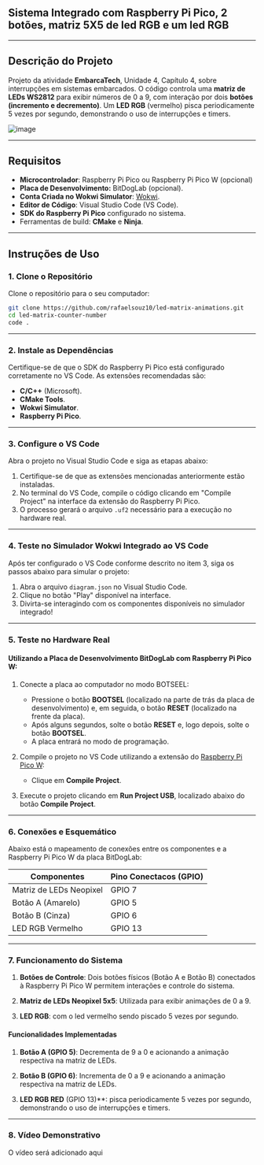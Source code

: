 ## Sistema Integrado com Raspberry Pi Pico, 2 botões, matriz 5X5 de led RGB e um led RGB

---

## Descrição do Projeto

Projeto da atividade **EmbarcaTech**, Unidade 4, Capítulo 4, sobre interrupções em sistemas embarcados. O código controla uma **matriz de LEDs WS2812** para exibir números de 0 a 9, com interação por dois **botões (incremento e decremento)**. Um **LED RGB** (vermelho) pisca periodicamente 5 vezes por segundo, demonstrando o uso de interrupções e timers.

![image](https://github.com/user-attachments/assets/5ceb46ff-f0ff-4e1c-9532-17dc884a6ff9)


---

## Requisitos

- **Microcontrolador**: Raspberry Pi Pico ou Raspberry Pi Pico W (opcional)
- **Placa de Desenvolvimento:** BitDogLab (opcional).
- **Conta Criada no Wokwi Simulator**: [Wokwi](https://wokwi.com/).
- **Editor de Código**: Visual Studio Code (VS Code).
- **SDK do Raspberry Pi Pico** configurado no sistema.
- Ferramentas de build: **CMake** e **Ninja**.

---

## Instruções de Uso

### 1. Clone o Repositório

Clone o repositório para o seu computador:
```bash
git clone https://github.com/rafaelsouz10/led-matrix-animations.git
cd led-matrix-counter-number
code .
```
---

### 2. Instale as Dependências

Certifique-se de que o SDK do Raspberry Pi Pico está configurado corretamente no VS Code. As extensões recomendadas são:

- **C/C++** (Microsoft).
- **CMake Tools**.
- **Wokwi Simulator**.
- **Raspberry Pi Pico**.

---

### 3. Configure o VS Code

Abra o projeto no Visual Studio Code e siga as etapas abaixo:

1. Certifique-se de que as extensões mencionadas anteriormente estão instaladas.
2. No terminal do VS Code, compile o código clicando em "Compile Project" na interface da extensão do Raspberry Pi Pico.
3. O processo gerará o arquivo `.uf2` necessário para a execução no hardware real.

---

### 4. Teste no Simulador Wokwi Integrado ao VS Code

Após ter configurado o VS Code conforme descrito no item 3, siga os passos abaixo para simular o projeto:

1. Abra o arquivo `diagram.json` no Visual Studio Code.
2. Clique no botão "Play" disponível na interface.
3. Divirta-se interagindo com os componentes disponíveis no simulador integrado!

---

### 5. Teste no Hardware Real

#### Utilizando a Placa de Desenvolvimento BitDogLab com Raspberry Pi Pico W:

1. Conecte a placa ao computador no modo BOTSEEL:
   - Pressione o botão **BOOTSEL** (localizado na parte de trás da placa de desenvolvimento) e, em seguida, o botão **RESET** (localizado na frente da placa).
   - Após alguns segundos, solte o botão **RESET** e, logo depois, solte o botão **BOOTSEL**.
   - A placa entrará no modo de programação.

2. Compile o projeto no VS Code utilizando a extensão do [Raspberry Pi Pico W](https://marketplace.visualstudio.com/items?itemName=raspberry-pi.raspberry-pi-pico):
   - Clique em **Compile Project**.

3. Execute o projeto clicando em **Run Project USB**, localizado abaixo do botão **Compile Project**.

---

### 6. Conexões e Esquemático

Abaixo está o mapeamento de conexões entre os componentes e a Raspberry Pi Pico W da placa BitDogLab:


   |     **Componentes**     |        **Pino Conectacos (GPIO)**       |
   |-------------------------|-----------------------------------------|
   | Matriz de LEDs Neopixel | GPIO 7                                  |
   | Botão A (Amarelo)       | GPIO 5                                  |
   | Botão B (Cinza)         | GPIO 6                                  |
   | LED RGB Vermelho        | GPIO 13                                 |

---

### 7. Funcionamento do Sistema

   1. **Botões de Controle**: Dois botões físicos (Botão A e Botão B) conectados à Raspberry Pi Pico W permitem interações e controle do sistema.
   
   2. **Matriz de LEDs Neopixel 5x5**: Utilizada para exibir animações de 0 a 9.
   
   3. **LED RGB**: com o led vermelho sendo piscado 5 vezes por segundo.
   

#### Funcionalidades Implementadas

   1. **Botão A (GPIO 5)**: Decrementa de 9 a 0 e acionando a animação respectiva na matriz de LEDs.

   2. **Botão B (GPIO 6)**: Incrementa de 0 a 9 e acionando a animação respectiva na matriz de LEDs.

   3. **LED RGB RED** (GPIO 13)**: pisca periodicamente 5 vezes por segundo, demonstrando o uso de interrupções e timers.

--- 
### 8. Vídeo Demonstrativo

O vídeo será adicionado aqui
